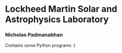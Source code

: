 # Lockheed Martin Solar and Astrophysics Laboratory
### Nicholas Padmanabhan
Contains some Python programs :)
